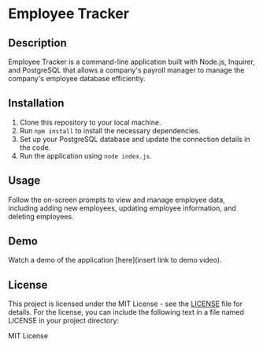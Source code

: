 # Employee Tracker

## Description
Employee Tracker is a command-line application built with Node.js, Inquirer, and PostgreSQL that allows a company's payroll manager to manage the company's employee database efficiently.

## Installation
1. Clone this repository to your local machine.
2. Run `npm install` to install the necessary dependencies.
3. Set up your PostgreSQL database and update the connection details in the code.
4. Run the application using `node index.js`.

## Usage
Follow the on-screen prompts to view and manage employee data, including adding new employees, updating employee information, and deleting employees.

## Demo
Watch a demo of the application [here](insert link to demo video).

## License
This project is licensed under the MIT License - see the [LICENSE](LICENSE) file for details.
For the license, you can include the following text in a file named LICENSE in your project directory:

MIT License